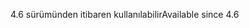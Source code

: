 <span data-ttu-id="aa637-101">4.6 sürümünden itibaren kullanılabilir</span><span class="sxs-lookup"><span data-stu-id="aa637-101">Available since 4.6</span></span>